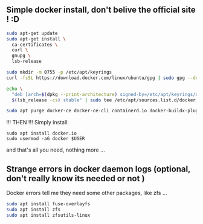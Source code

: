 ## Simple docker install, don't belive the official site ! :D
```bash
sudo apt-get update
sudo apt-get install \
  ca-certificates \
  curl \
  gnupg \
  lsb-release

sudo mkdir -m 0755 -p /etc/apt/keyrings
curl -fsSL https://download.docker.com/linux/ubuntu/gpg | sudo gpg --dearmor -o /etc/apt/keyrings/docker.gpg

echo \
  "deb [arch=$(dpkg --print-architecture) signed-by=/etc/apt/keyrings/docker.gpg] https://download.docker.com/linux/ubuntu \
  $(lsb_release -cs) stable" | sudo tee /etc/apt/sources.list.d/docker.list > /dev/null

sudo apt purge docker-ce docker-ce-cli containerd.io docker-buildx-plugin docker-compose-plugin
```

!!! THEN !!!
Simply install:
```
sudo apt install docker.io
sudo usermod -aG docker $USER
```
and that's all you need, nothing more ...

## Strange errors in docker daemon logs (optional, don't really know its needed or not )
Docker errors tell me they need some other packages, like zfs ...

```bash
sudo apt install fuse-overlayfs
sudo apt install zfs
sudo apt install zfsutils-linux
```
